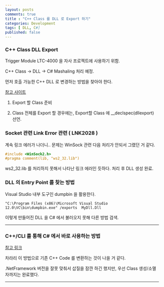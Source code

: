 ```yaml
---
layout: posts
comments: true
title : "C++ Class 를 DLL 로 Export 하기"
categories: Development
tags: [ DLL, C#]
published: false
---
```


### C++ Class DLL Export

Trigger Module LTC-4000 을 자사 프로젝트에 사용하기 위함.

C++ Class -> DLL  -> C# Mashaling 처리 예정.

먼저 호출 가능한 C++ DLL 로 변경하는 방법을 찾아야 한다.

[참고 사이트](https://www.codeproject.com/Articles/14180/Using-Unmanaged-C-Libraries-DLLs-in-NET-Applicatio)

1. Export 할 Class 준비

2. Class 전체를 Export 할 경우에는, Export할 Class 에 __declspec(dllexport) 선언.

### Socket 관련 Link Error 관련 ( LNK2028 )

계속 링크 에러가 나더니.. 문제는 WinSock 관련 다음 처리가 안되서 그랬던 거 같다.

```cpp
#include <WinSock2.h>
#pragma comment(lib, "ws2_32.lib")
```

ws2_32.lib 를 처리하지 못해서 나타난 링크 에러인 듯하다. 처리 후 DLL 생성 완료.

### DLL 의 Entry Point 를 찾는 방법

Visual Studio 내부 도구인 dumpbin 을 활용한다.

```bsh
"C:\Program Files (x86)\Microsoft Visual Studio 12.0\VC\bin\dumpbin.exe" /exports  MyDll.Dll
```

이렇게 만들어진 DLL 을 C# 에서 불러오지 못해 다른 방법 검색.

---

### C++/CLI 를 통해 C# 에서 바로 사용하는 방법

[참고 링크](https://finoriko8.tistory.com/30)

차라리 이 방법으로 기존 C++ Code 를 변환하는 것이 나을 거 같다.

.NetFramework 버전을 잘못 맞춰서 삽질을 잠깐 하긴 했지만, 우선 Class 생성/소멸자까지는 완료했다.

---
